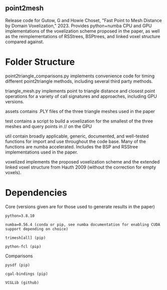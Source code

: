 ## point2mesh
Release code for Gutow, G and Howie Choset, "Fast Point to Mesh Distance by Domain Voxelization," 2023. Provides python+numba CPU and GPU implementations of the voxelization scheme proposed in the paper, as well as the reimplementations of RSStrees, BSPtrees, and linked voxel structure compared against.
# Folder Structure
point2triangle_comparisons.py implements convenience code for timing different point2triangle methods, including several third party methods.

triangle_mesh.py implements point to triangle distance and closest point operations for a variety of call signatures and approaches, including GPU versions.

assets contains .PLY files of the three triangle meshes used in the paper

test contains a script to build a voxelization for the smallest of the three meshes and query points in // on the GPU

util contain broadly applicable, generic, documented, and well-tested functions for import and use throughout the code base. Many of the functions are numba accelerated. Includes the BSP and RSStree implementations used in the paper.

voxelized implements the proposed voxelization scheme and the extended linked voxel structure from Hauth 2009 (without the correction for empty voxels).

# Dependencies

Core (versions given are for those used to generate results in the paper)

    python=3.8.10

    numba=0.56.4 (conda or pip, see numba documentation for enabling CUDA support depending on choice)

    trimesh[all] (pip)

    python-fcl (pip)

Comparisons

    pysdf (pip)

    cgal-bindings (pip)
    
    VCGLib (github)